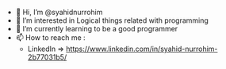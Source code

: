 - 👋 Hi, I’m @syahidnurrohim
- 👀 I’m interested in Logical things related with programming
- 🌱 I’m currently learning to be a good programmer
- 📫 How to reach me :
  - LinkedIn => https://www.linkedin.com/in/syahid-nurrohim-2b77031b5/

<!---
syahidnurrohim/syahidnurrohim is a ✨ special ✨ repository because its `README.md` (this file) appears on your GitHub profile.
You can click the Preview link to take a look at your changes.
--->
